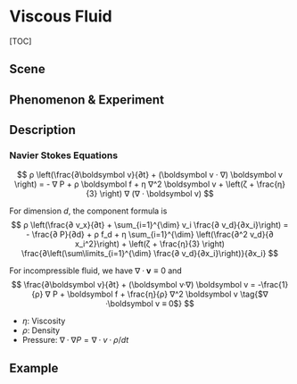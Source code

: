 # Viscous Fluid
[TOC]
## Scene

## Phenomenon & Experiment

## Description
### Navier Stokes Equations  
$$
ρ \left(\frac{∂\boldsymbol v}{∂t} + (\boldsymbol v · ∇) \boldsymbol v \right) =  - ∇ P  + ρ \boldsymbol f + η ∇^2 \boldsymbol v + \left(ζ + \frac{η}{3} \right) ∇ (∇ · \boldsymbol v)
$$

For dimension $d$, the component formula is 
$$
ρ \left(\frac{∂ v_x}{∂t} + \sum_{i=1}^{\dim} v_i \frac{∂ v_d}{∂x_i}\right) =  - \frac{∂ P}{∂d}  + ρ  f_d + η \sum_{i=1}^{\dim} \left(\frac{∂^2 v_d}{∂ x_i^2}\right) + \left(ζ + \frac{η}{3} \right) \frac{∂\left(\sum\limits_{i=1}^{\dim} \frac{∂ v_d}{∂x_i}\right)}{∂x_i}
$$

For incompressible fluid, we have $∇ ·\boldsymbol v ≡ 0$ and
$$
\frac{∂\boldsymbol v}{∂t} + (\boldsymbol v·∇) \boldsymbol v = -\frac{1}{ρ} ∇ P  + \boldsymbol f + \frac{η}{ρ} ∇^2 \boldsymbol v  \tag{$∇ ·\boldsymbol v ≡ 0$}
$$
- $η$: Viscosity
- $ρ$: Density
- Pressure: $∇ ·∇ P = ∇ ·v·ρ/ dt$

## Example

